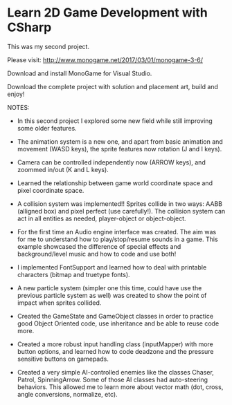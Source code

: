 # Learn 2D Game Development with CSharp

This was my second project.

Please visit: http://www.monogame.net/2017/03/01/monogame-3-6/

Download and install MonoGame for Visual Studio.

Download the complete project with solution and placement art, build and enjoy!


NOTES:

- In this second project I explored some new field while still improving some older features.

- The animation system is a new one, and apart from basic animation and movement (WASD keys), the sprite features now rotation (J and I keys).

- Camera can be controlled independently now (ARROW keys), and zoommed in/out (K and L keys).

- Learned the relationship between game world coordinate space and pixel coordinate space.

- A collision system was implemented!! Sprites collide in two ways: AABB (alligned box) and pixel perfect (use carefully!). The collision system can act in all entities as needed, player-object or object-object.

- For the first time an Audio engine interface was created. The aim was for me to understand how to play/stop/resume sounds in a game. This example showcased the difference of special effects and background/level music and how to code and use both!

- I implemented FontSupport and learned how to deal with printable characters (bitmap and truetype fonts).

- A new particle system (simpler one this time, could have use the previous particle system as well) was created to show the point of impact when sprites collided.

- Created the GameState and GameObject classes in order to practice good Object Oriented code, use inheritance and be able to reuse code more.

- Created a more robust input handling class (inputMapper) with more button options, and learned how to code deadzone and the pressure sensitive buttons on gamepads.

- Created a very simple AI-controlled enemies like the classes Chaser, Patrol, SpinningArrow. Some of those AI classes had auto-steering behaviors. This allowed me to learn more about vector math (dot, cross, angle conversions, normalize, etc).
